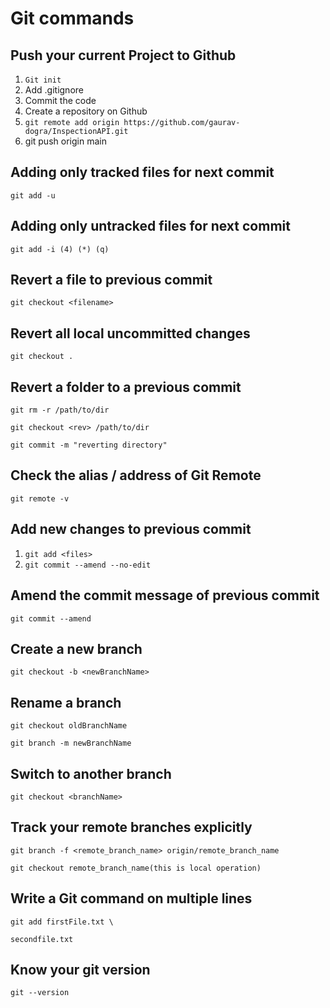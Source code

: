 # Git commands

## Push your current Project to Github

1. `Git init`
2. Add .gitignore
3. Commit the code
4. Create a repository on Github
5. `git remote add origin https://github.com/gaurav-dogra/InspectionAPI.git`
6.  git push origin main

## Adding only tracked files for next commit

`git add -u`

## Adding only untracked files for next commit

`git add -i (4) (*) (q)`

## Revert a file to previous commit

`git checkout <filename>`

## Revert all local uncommitted changes

`git checkout .`

## Revert a folder to a previous commit

`git rm -r /path/to/dir`

`git checkout <rev> /path/to/dir`

`git commit -m "reverting directory"`

## Check the alias / address of Git Remote

`git remote -v`

## Add new changes to previous commit

1. `git add <files>`
2. `git commit --amend --no-edit`

## Amend the commit message of previous commit

`git commit --amend`

## Create a new branch

`git checkout -b <newBranchName>`

## Rename a branch

`git checkout oldBranchName`

`git branch -m newBranchName`

## Switch to another branch

`git checkout <branchName>`

## Track your remote branches explicitly 

`git branch -f <remote_branch_name> origin/remote_branch_name`

`git checkout remote_branch_name(this is local operation)`

## Write a Git command on multiple lines

`git add firstFile.txt \`

`secondfile.txt`

## Know your git version

`git --version`





